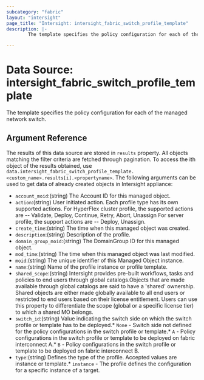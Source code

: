```yaml
---
subcategory: "fabric"
layout: "intersight"
page_title: "Intersight: intersight_fabric_switch_profile_template"
description: |-
        The template specifies the policy configuration for each of the managed network switch.

---
```


# Data Source: intersight_fabric_switch_profile_template
The template specifies the policy configuration for each of the managed network switch.
## Argument Reference
The results of this data source are stored in `results` property.
All objects matching the filter criteria are fetched through pagination.
To access the ith object of the results obtained, use `data.intersight_fabric_switch_profile_template.<custom_name>.results[i].<propertyname>`.
The following arguments can be used to get data of already created objects in Intersight appliance:
* `account_moid`:(string) The Account ID for this managed object. 
* `action`:(string) User initiated action. Each profile type has its own supported actions. For HyperFlex cluster profile, the supported actions are -- Validate, Deploy, Continue, Retry, Abort, Unassign For server profile, the support actions are -- Deploy, Unassign. 
* `create_time`:(string) The time when this managed object was created. 
* `description`:(string) Description of the profile. 
* `domain_group_moid`:(string) The DomainGroup ID for this managed object. 
* `mod_time`:(string) The time when this managed object was last modified. 
* `moid`:(string) The unique identifier of this Managed Object instance. 
* `name`:(string) Name of the profile instance or profile template. 
* `shared_scope`:(string) Intersight provides pre-built workflows, tasks and policies to end users through global catalogs.Objects that are made available through global catalogs are said to have a 'shared' ownership. Shared objects are either made globally available to all end users or restricted to end users based on their license entitlement. Users can use this property to differentiate the scope (global or a specific license tier) to which a shared MO belongs. 
* `switch_id`:(string) Value indicating the switch side on which the switch profile or template has to be deployed.* `None` - Switch side not defined for the policy configurations in the switch profile or template.* `A` - Policy configurations in the switch profile or template to be deployed on fabric interconnect A.* `B` - Policy configurations in the switch profile or template to be deployed on fabric interconnect B. 
* `type`:(string) Defines the type of the profile. Accepted values are instance or template.* `instance` - The profile defines the configuration for a specific instance of a target. 
 
